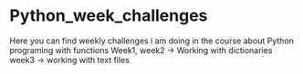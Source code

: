 # Python_week_challenges
Here you can find weekly challenges i am doing in the course about Python programing with functions
Week1, week2 -> Working with dictionaries
week3 -> working with text files
